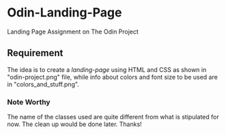 # Odin-Landing-Page

Landing Page Assignment on The Odin Project

## Requirement

The idea is to create a _landing-page_ using HTML and CSS as shown in "odin-project.png"  file, while info about colors and font size to be used are in "colors_and_stuff.png".  

### Note Worthy

The name of the classes used are quite different from what is stipulated for now. The clean up would be done later. Thanks!
